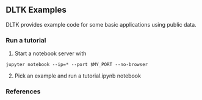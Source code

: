 ## DLTK Examples
DLTK provides example code for some basic applications using public data. 


### Run a tutorial
1. Start a notebook server with
```shell
jupyter notebook --ip=* --port $MY_PORT --no-browser
```
 
2. Pick an example and run a tutorial.ipynb notebook 


### References
